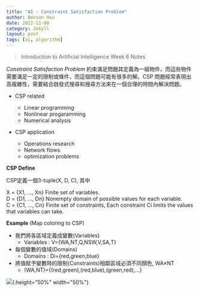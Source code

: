```yaml
---
title: "AI - Constraint Satisfaction Problem"
author: Benson Hsu
date: 2022-11-08
category: Jekyll
layout: post
tags: [ai, algorithm]
---
```


>Introduction to Artificial Intelligence Week 6 Notes

*Constraint Satisfaction Problem* 約束滿足問題其定義為一組物件，而這些物件需要滿足一定的限制或條件，而這個問題可能有很多的解。CSP 問題經常表現出高複雜性，需要結合啟發式搜尋和搜尋方法來在一個合理的時間內解決問題。

- CSP related
    - Linear programming
    - Nonlinear progaramming
    - Numerical analysis

- CSP application
    - Operations research
    - Network flows
    - optimization problems

**CSP Define**

CSP定義一個3-tuple(X, D, C), 其中

X = {X1, ..., Xn} Finite set of variables.  
D = {D1, ..., Dn} Nonempty domain of possible values for each variable.  
C = {C1, ..., Cn} Finite set of constraints, Each constraint Ci limits the values that variables can take.  

**Example** (Map coloring to CSP)

- 我們將各區域定義成變數(Variables)
    - Variables : V={WA,NT,Q,NSW,V,SA,T}
- 每個變數的值域(Domains)
    - Domains : Di={red,green,blue}
- 將值賦予變數時的限制(Constraints)相鄰區域必須不同顏色, WA≠NT
    - (WA,NT)={(red,green),(red,blue),(green,red),…}

![](https://slideplayer.com/slide/10791455/38/images/25/Minimum+remaining+values+%28MRV%29.jpg){:height="50%" width="50%"}

[ref]: https://mropengate.blogspot.com/2015/03/constraint-satisfaction-problems-csp.html